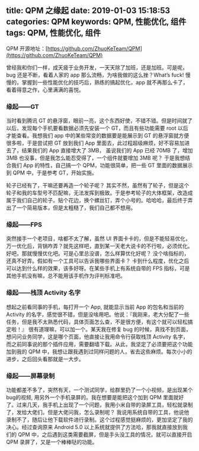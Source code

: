 title: QPM 之缘起
date: 2019-01-03 15:18:53
categories: QPM
keywords: QPM, 性能优化, 组件
tags: QPM, 性能优化, 组件
---
QPM 开源地址：[https://github.com/ZhuoKeTeam/QPM](https://github.com/ZhuoKeTeam/QPM)

曾经我和你们一样，成天疲于业务开发，一天天除了加班，还是加班。可是呢，bug 还是不断，看着人家的 app 那么流畅，为啥我做的这么挫？What’s fuck! 慢慢的，掌握到一些性能优化的技巧后，熟练的搞起优化，app 就不再那么卡了，看着得意之作，心里满满的喜悦。

### 缘起——GT
当时看到腾讯 GT 的悬浮窗，眼前一亮，这个东西好使，不错不错。但是时间就了以后，发现每个手机要看数据必须先安装一个 GT，而且有些功能需要 root 以后才能查看。我想我们 app 中的某些常变的数据要是能展示到 GT 的悬浮窗就方便很多啦，于是尝试把 GT 放到我们 App 里面去，此过程超级麻烦，好不容易加进去了，结果我们的 App 直接增大了 3MB， 虽说我们的 App 已经 70MB 了，增加 3MB 也没事，但是我怎么能忍受得了，一个组件就要增加 3MB 呢？ 于是我想结合我们 App 的特性，自己搞一个 QPM，功能很简单，把一些 GT 里面的数据展示到 QPM 中，于是参考 GT，开始实施。

轮子已经有了，干嘛还要再造一个轮子呢？ 其实不然，虽然有了轮子，但是这个轮子和我的车型号不匹配嘛，无法发挥到极致。于是参考轮子的大体框架，改造成属于我们自己的轮子。贴个花边，换个螺丝钉，弄个小号的。哈哈哈，最后终于弄出了一个简易版本，但是太粗糙了，我们自己都不想用。

### 缘起——FPS 
突然接手一个老项目，啥都不太了解，虽然 UI 界面卡卡的，但是不能轻易优化，万一优化后，背锅咋弄？就先这样吧，直到某一天老大说卡的不行啦，必须优化。好吧，那就慢慢优化吧。可是心里总没谱，怎么样算优化好呢？ 没个啥指标的，还真不好弄。假如有一个工具可以告诉我哪些界面卡？ 卡到什么程度，优化之后可以达到什么样的效果，该多好呀。在某些手机上有系统自带的 FPS 指标，可是其他手机没有嘛，总不能用该手机作为评判标准吧。

### 缘起——栈顶 Activity 名字
想起之前看同事的手机，每打开一个 App, 就能显示当前 App 的包名和当前的 Activity 的名字，感觉很不错，但是没啥用吧。他说：『我刚来，老大分配了一些任务，但是我不太熟悉代码，具体页面怎么查，不是很方便，有这个就可以轻松搞定啦！』 很有道理嘛，可以加一个。某天我在修复 bug 的时候，真找不到页面，想问问业务同学，这是哪个页面，他直接让我用命令行获取栈顶 Activity 名字，而之前同事说的那个插件应用，需要翻墙下载。从此，我坚定了必须要把这个功能加到我的 QPM 中，我想让跟我遇到过同样问题的人，省去这些麻烦。每次小小的进步，之后回头看那就是一大步。

### 缘起——屏幕录制
功能都差不多了，突然有天，一个测试同学，给群里扔了一个小视频，是出现某个 bug的视频, 用另外一个手机录屏的。我在想要是能把这个加到 QPM 里面就好了。过来几天，我手机上出现了一个问题，我用小米自带的录屏工具，轻松就录制了，发给大佬们。但是大佬问我，怎么录制呢？ 我说用系统自带的工具，他说他录制不了，随后让他下载软件进行录制。这个过程感觉挺麻烦的，更加坚定了我的决心。经过查询原来 Android 5.0 以上系统就提供了方法哈，那我就直接放到我们的 QPM 中，之后遇到这类需要截屏，但是手头没工具的情况，就可以直接开启 QPM 录屏了，又是一个棒棒哒的功能。


